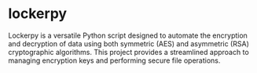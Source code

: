 # lockerpy
Lockerpy is a versatile Python script designed to automate the encryption and decryption of data 
using both symmetric (AES) and asymmetric (RSA) cryptographic algorithms. 
This project provides a streamlined approach to managing encryption keys and performing 
secure file operations.
